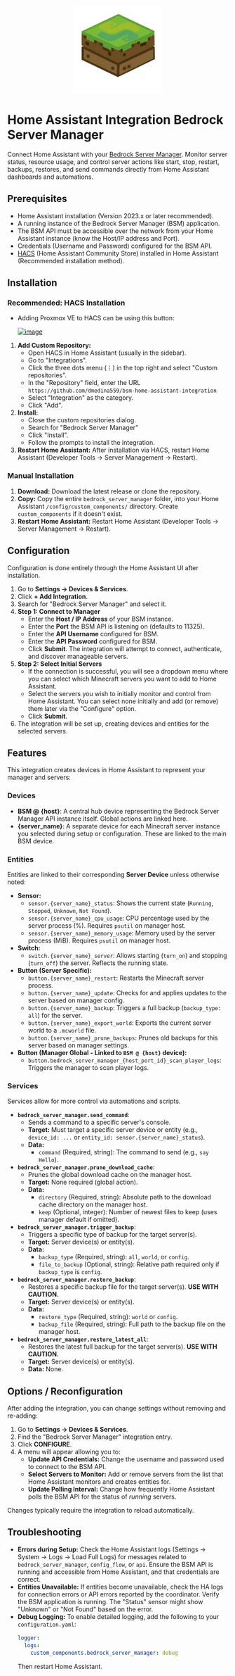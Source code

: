 ﻿<div style="text-align: center;">
    <img src="https://github.com/DMedina559/bedrock-server-manager/blob/main/bedrock_server_manager/web/static/image/icon/favicon.svg" alt="ICON" width="200" height="200">
</div>

# Home Assistant Integration Bedrock Server Manager

<!-- [![hacs_badge](https://img.shields.io/badge/HACS-Default-orange.svg)](https://github.com/custom-components/hacs) -->

Connect Home Assistant with your [Bedrock Server Manager](https://github.com/dmedina559/bedrock-server-manager). Monitor server status, resource usage, and control server actions like start, stop, restart, backups, restores, and send commands directly from Home Assistant dashboards and automations.

## Prerequisites

*   Home Assistant installation (Version 2023.x or later recommended).
*   A running instance of the Bedrock Server Manager (BSM) application.
*   The BSM API must be accessible over the network from your Home Assistant instance (know the Host/IP address and Port).
*   Credentials (Username and Password) configured for the BSM API.
*   [HACS](https://hacs.xyz/) (Home Assistant Community Store) installed in Home Assistant (Recommended installation method).

## Installation

### Recommended: HACS Installation

* Adding Proxmox VE to HACS can be using this button:

    [![image](https://my.home-assistant.io/badges/hacs_repository.svg)](https://my.home-assistant.io/redirect/hacs_repository/?owner=dmedina559&repository=bsm-home-assistant-integration&category=integration)

1.  **Add Custom Repository:**
    *   Open HACS in Home Assistant (usually in the sidebar).
    *   Go to "Integrations".
    *   Click the three dots menu (⋮) in the top right and select "Custom repositories".
    *   In the "Repository" field, enter the URL `https://github.com/dmedina559/bsm-home-assistant-integration`
    *   Select "Integration" as the category.
    *   Click "Add".
2.  **Install:**
    *   Close the custom repositories dialog.
    *   Search for "Bedrock Server Manager"
    *   Click "Install".
    *   Follow the prompts to install the integration.
3.  **Restart Home Assistant:** After installation via HACS, restart Home Assistant (Developer Tools -> Server Management -> Restart).

### Manual Installation

1.  **Download:** Download the latest release or clone the repository.
2.  **Copy:** Copy the entire `bedrock_server_manager` folder, into your Home Assistant `/config/custom_components/` directory. Create `custom_components` if it doesn't exist.
3.  **Restart Home Assistant:** Restart Home Assistant (Developer Tools -> Server Management -> Restart).

## Configuration

Configuration is done entirely through the Home Assistant UI after installation.

1.  Go to **Settings -> Devices & Services**.
2.  Click **+ Add Integration**.
3.  Search for "Bedrock Server Manager" and select it.
4.  **Step 1: Connect to Manager**
    *   Enter the **Host / IP Address** of your BSM instance.
    *   Enter the **Port** the BSM API is listening on (defaults to 11325).
    *   Enter the **API Username** configured for BSM.
    *   Enter the **API Password** configured for BSM.
    *   Click **Submit**. The integration will attempt to connect, authenticate, and discover manageable servers.
5.  **Step 2: Select Initial Servers**
    *   If the connection is successful, you will see a dropdown menu where you can select which Minecraft servers you want to add to Home Assistant.
    *   Select the servers you wish to initially monitor and control from Home Assistant. You can select none initially and add (or remove) them later via the "Configure" option.
    *   Click **Submit**.
6.  The integration will be set up, creating devices and entities for the selected servers.

## Features

This integration creates devices in Home Assistant to represent your manager and servers:

### Devices

*   **BSM @ {host}**: A central hub device representing the Bedrock Server Manager API instance itself. Global actions are linked here.
*   **{server_name}**: A separate device for each Minecraft server instance you selected during setup or configuration. These are linked to the main BSM device.

### Entities

Entities are linked to their corresponding **Server Device** unless otherwise noted:

*   **Sensor:**
    *   `sensor.{server_name}_status`: Shows the current state (`Running`, `Stopped`, `Unknown`, `Not Found`).
    *   `sensor.{server_name}_cpu_usage`: CPU percentage used by the server process (%). Requires `psutil` on manager host.
    *   `sensor.{server_name}_memory_usage`: Memory used by the server process (MiB). Requires `psutil` on manager host.
*   **Switch:**
    *   `switch.{server_name}_server`: Allows starting (`turn_on`) and stopping (`turn_off`) the server. Reflects the running state.
*   **Button (Server Specific):**
    *   `button.{server_name}_restart`: Restarts the Minecraft server process.
    *   `button.{server_name}_update`: Checks for and applies updates to the server based on manager config.
    *   `button.{server_name}_backup`: Triggers a full backup (`backup_type: all`) for the server.
    *   `button.{server_name}_export_world`: Exports the current server world to a `.mcworld` file.
    *   `button.{server_name}_prune_backups`: Prunes old backups for this server based on manager settings.
*   **Button (Manager Global - Linked to `BSM @ {host}` device):**
    *   `button.bedrock_server_manager_{host_port_id}_scan_player_logs`: Triggers the manager to scan player logs.

### Services

Services allow for more control via automations and scripts.

*   **`bedrock_server_manager.send_command`**:
    *   Sends a command to a specific server's console.
    *   **Target:** Must target a specific server device or entity (e.g., `device_id: ...` or `entity_id: sensor.{server_name}_status`).
    *   **Data:**
        *   `command` (Required, string): The command to send (e.g., `say Hello`).
*   **`bedrock_server_manager.prune_download_cache`**:
    *   Prunes the global download cache on the manager host.
    *   **Target:** None required (global action).
    *   **Data:**
        *   `directory` (Required, string): Absolute path to the download cache directory on the manager host.
        *   `keep` (Optional, integer): Number of newest files to keep (uses manager default if omitted).
*   **`bedrock_server_manager.trigger_backup`**:
    *   Triggers a specific type of backup for the target server(s).
    *   **Target:** Server device(s) or entity(s).
    *   **Data:**
        *   `backup_type` (Required, string): `all`, `world`, or `config`.
        *   `file_to_backup` (Optional, string): Relative path required only if `backup_type` is `config`.
*   **`bedrock_server_manager.restore_backup`**:
    *   Restores a specific backup file for the target server(s). **USE WITH CAUTION.**
    *   **Target:** Server device(s) or entity(s).
    *   **Data:**
        *   `restore_type` (Required, string): `world` or `config`.
        *   `backup_file` (Required, string): Full path to the backup file on the manager host.
*   **`bedrock_server_manager.restore_latest_all`**:
    *   Restores the latest full backup for the target server(s). **USE WITH CAUTION.**
    *   **Target:** Server device(s) or entity(s).
    *   **Data:** None.

## Options / Reconfiguration

After adding the integration, you can change settings without removing and re-adding:

1.  Go to **Settings -> Devices & Services**.
2.  Find the "Bedrock Server Manager" integration entry.
3.  Click **CONFIGURE**.
4.  A menu will appear allowing you to:
    *   **Update API Credentials:** Change the username and password used to connect to the BSM API.
    *   **Select Servers to Monitor:** Add or remove servers from the list that Home Assistant monitors and creates entities for.
    *   **Update Polling Interval:** Change how frequently Home Assistant polls the BSM API for the status of *running* servers.

Changes typically require the integration to reload automatically.

## Troubleshooting

*   **Errors during Setup:** Check the Home Assistant logs (Settings -> System -> Logs -> Load Full Logs) for messages related to `bedrock_server_manager`, `config_flow`, or `api`. Ensure the BSM API is running and accessible from Home Assistant, and that credentials are correct.
*   **Entities Unavailable:** If entities become unavailable, check the HA logs for connection errors or API errors reported by the coordinator. Verify the BSM application is running. The "Status" sensor might show "Unknown" or "Not Found" based on the error.
*   **Debug Logging:** To enable detailed logging, add the following to your `configuration.yaml`:
    ```yaml
    logger:
      logs:
        custom_components.bedrock_server_manager: debug
    ```
    Then restart Home Assistant.